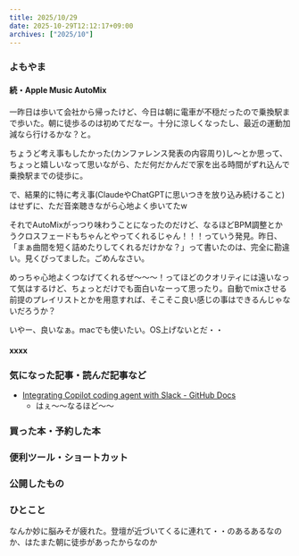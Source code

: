 ```yaml
---
title: 2025/10/29
date: 2025-10-29T12:12:17+09:00
archives: ["2025/10"]
---
```

### よもやま
#### 続・Apple Music AutoMix

一昨日は歩いて会社から帰ったけど、今日は朝に電車が不穏だったので乗換駅まで歩いた。朝に徒歩るのは初めてだなー。十分に涼しくなったし、最近の運動加減なら行けるかな？と。

ちょうど考え事もしたかった(カンファレンス発表の内容周り)し〜とか思って、ちょっと嬉しいなって思いながら、ただ何だかんだで家を出る時間がずれ込んで乗換駅までの徒歩に。

で、結果的に特に考え事(ClaudeやChatGPTに思いつきを放り込み続けること)はせずに、ただ音楽聴きながら心地よく歩いてたw

それでAutoMixがっつり味わうことになったのだけど、なるほどBPM調整とかうクロスフェードもちゃんとやってくれるじゃん！！！っていう発見。昨日、「まぁ曲間を短く詰めたりしてくれるだけかな？」って書いたのは、完全に勘違い。見くびってました。ごめんなさい。

めっちゃ心地よくつなげてくれるぜ〜〜〜！ってほどのクオリティには遠いなって気はするけど、ちょっとだけでも面白いなーって思ったり。自動でmixさせる前提のプレイリストとかを用意すれば、そこそこ良い感じの事はできるんじゃないだろうか？

いやー、良いなぁ。macでも使いたい。OS上げないとだ・・

#### xxxx

### 気になった記事・読んだ記事など

* [Integrating Copilot coding agent with Slack \- GitHub Docs](https://docs.github.com/en/copilot/how-tos/use-copilot-agents/coding-agent/integrate-coding-agent-with-slack)
  * はぇ〜〜なるほど〜〜

### 買った本・予約した本

### 便利ツール・ショートカット

### 公開したもの

### ひとこと

なんか妙に脳みそが疲れた。登壇が近づいてくるに連れて・・のあるあるなのか、はたまた朝に徒歩があったからなのか
